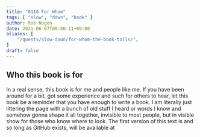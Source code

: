 ```yaml
---
title: "0110 For Whom"
tags: [ "slow", "down", "book" ]
author: Rob Nugen
date: 2021-06-07T08:00:11+09:00
aliases: [
    "/quests/slow-down/for-whom-the-book-tolls/",
]
draft: false
---
```


## Who this book is for

In a real sense, this book is for me and people like me.  If you have been around for a bit, got some experience and such for others to hear, let this book be a reminder that you have enough to write a book.  I am literally just littering the page with a bunch of old stuff I heard or words I know and somehow gonna shape it all together, invisible to most people, but in visible show for those who know where to look.  The first version of this text is and so long as GitHub exists, will be available at
